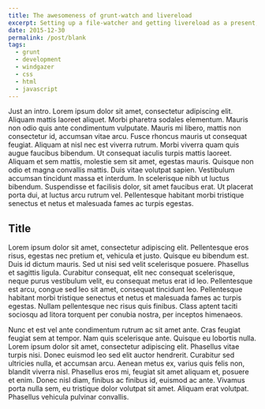 ```yaml
---
title: The awesomeness of grunt-watch and livereload
excerpt: Setting up a file-watcher and getting livereload as a present, too cool.
date: 2015-12-30
permalink: /post/blank
tags:
  - grunt
  - development
  - windgazer
  - css
  - html
  - javascript
---
```


Just an intro. Lorem ipsum dolor sit amet, consectetur adipiscing elit. Aliquam mattis
laoreet aliquet. Morbi pharetra sodales elementum. Mauris non odio quis ante condimentum
vulputate. Mauris mi libero, mattis non consectetur id, accumsan vitae arcu. Fusce rhoncus
mauris ut consequat feugiat. Aliquam at nisl nec est viverra rutrum. Morbi viverra quam
quis augue faucibus bibendum. Ut consequat iaculis turpis mattis laoreet. Aliquam et sem
mattis, molestie sem sit amet, egestas mauris. Quisque non odio et magna convallis mattis.
Duis vitae volutpat sapien. Vestibulum accumsan tincidunt massa et interdum. In
scelerisque nibh ut luctus bibendum. Suspendisse et facilisis dolor, sit amet faucibus
erat. Ut placerat porta dui, at luctus arcu rutrum vel. Pellentesque habitant morbi
tristique senectus et netus et malesuada fames ac turpis egestas.

## Title

Lorem ipsum dolor sit amet, consectetur adipiscing elit. Pellentesque eros risus, egestas
nec pretium et, vehicula et justo. Quisque eu bibendum est. Duis id dictum mauris. Sed ut
nisi sed velit scelerisque posuere. Phasellus et sagittis ligula. Curabitur consequat,
elit nec consequat scelerisque, neque purus vestibulum velit, eu consequat metus erat id
leo. Pellentesque est arcu, congue sed leo sit amet, consequat tincidunt leo. Pellentesque
habitant morbi tristique senectus et netus et malesuada fames ac turpis egestas. Nullam
pellentesque nec risus quis finibus. Class aptent taciti sociosqu ad litora torquent per
conubia nostra, per inceptos himenaeos.

Nunc et est vel ante condimentum rutrum ac sit amet ante. Cras feugiat feugiat sem at
tempor. Nam quis scelerisque ante. Quisque eu lobortis nulla. Lorem ipsum dolor sit amet,
consectetur adipiscing elit. Phasellus vitae turpis nisi. Donec euismod leo sed elit
auctor hendrerit. Curabitur sed ultricies nulla, et accumsan arcu. Aenean metus ex, varius
quis felis non, blandit viverra nisl. Phasellus eros mi, feugiat sit amet aliquam et,
posuere et enim. Donec nisl diam, finibus ac finibus id, euismod ac ante. Vivamus porta
nulla sem, eu tristique dolor volutpat sit amet. Aliquam erat volutpat. Phasellus vehicula
pulvinar convallis.
